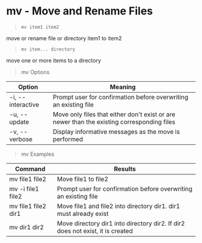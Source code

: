 # mv - Move and Rename Files

> `mv item1 item2`

move or rename file or directory item1 to item2

> `mv item... directory`

move one or more items to a directory

> mv Options

| Option            | Meaning                                                                                    |
|-------------------|--------------------------------------------------------------------------------------------|
| -i, --interactive | Prompt user for confirmation before overwriting an existing file                           |
| -u, --update      | Move only files that either don't exist or are newer than the existing corresponding files |
| -v, --verbose     | Display informative messages as the move is performed                                      |

> mv Examples

| Command             | Results                                                                        |
|---------------------|--------------------------------------------------------------------------------|
| mv file1 file2      | Move file1 to file2                                                            |
| mv -i file1 file2   | Prompt user for confirmation before overwriting an existing file               |
| mv file1 file2 dir1 | Move file1 and file2 into directory dir1. dir1 must already exist              |
| mv dir1 dir2        | Move directory dir1 into directory dir2. If dir2 does not exist, it is created |

